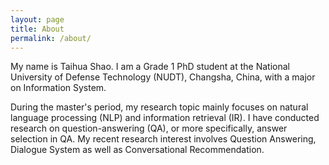 ```yaml
---
layout: page
title: About
permalink: /about/
---
```


My name is Taihua Shao. I am a Grade 1 PhD student at the National University of Defense Technology (NUDT), Changsha, China, with a major on Information System.

During the master's period, my research topic mainly focuses on natural language processing (NLP) and information retrieval (IR). I have conducted research on question-answering (QA), or more specifically, answer selection in QA. My recent research interest involves Question Answering, Dialogue System as well as Conversational Recommendation.
